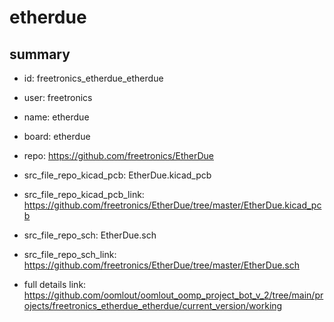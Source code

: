 # etherdue
 
## summary 
* id: freetronics_etherdue_etherdue
* user: freetronics
* name: etherdue
* board: etherdue
* repo: https://github.com/freetronics/EtherDue
* src_file_repo_kicad_pcb: EtherDue.kicad_pcb
* src_file_repo_kicad_pcb_link: https://github.com/freetronics/EtherDue/tree/master/EtherDue.kicad_pcb


* src_file_repo_sch: EtherDue.sch
* src_file_repo_sch_link: https://github.com/freetronics/EtherDue/tree/master/EtherDue.sch
* full details link: https://github.com/oomlout/oomlout_oomp_project_bot_v_2/tree/main/projects/freetronics_etherdue_etherdue/current_version/working  






